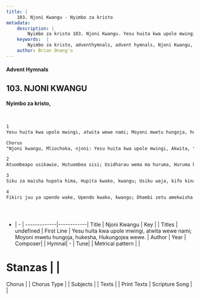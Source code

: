 ```yaml
---
title: |
    103. Njoni Kwangu - Nyimbo za kristo
metadata:
    description: |
        Nyimbo za kristo 103. Njoni Kwangu. Yesu huita kwa upole mwingi, atwita wewe nami; Moyoni mwetu hungoja, hukesha, Hukungojea wewe.   Chorus "Njoni kwangu, Mliochoka, njoni: Yesu huita kwa upole mwingi, Akwita, "uje kwangu"   
    keywords:  |
        Nyimbo za kristo, adventhymnals, advent hymnals, Njoni Kwangu, Yesu huita kwa upole mwingi, atwita wewe nami; Moyoni mwetu hungoja, hukesha, Hukungojea wewe. . 
    author: Brian Onang'o
---
```


#### Advent Hymnals
## 103. NJONI KWANGU
####  Nyimbo za kristo,

```txt


1
Yesu huita kwa upole mwingi, atwita wewe nami; Moyoni mwetu hungoja, hukesha, Hukungojea wewe. 

Chorus
"Njoni kwangu, Mliochoka, njoni: Yesu huita kwa upole mwingi, Akwita, "uje kwangu" 

2
Atuombeapo usikawie, Hutuombea sisi; Usidharau wema ma huruma, Huruma kwetu sisi. 

3
Siku za maisha hupota hima, Hupita kwako, kwangu; Usiku waja, kifo kinakuja, Huja kwako na kwangu. 

4
Fikiri juu ya upendo wake, Upendo kwako, kwangu; Dhambi zetu amekwisha samehe. Masamaha ni yetu.





```

- |   -  |
-------------|------------|
Title | Njoni Kwangu |
Key |  |
Titles | undefined |
First Line | Yesu huita kwa upole mwingi, atwita wewe nami; Moyoni mwetu hungoja, hukesha, Hukungojea wewe.  |
Author | 
Year | 
Composer| |
Hymnal|  - |
Tune|  |
Metrical pattern | |
# Stanzas |  |
Chorus |  |
Chorus Type |  |
Subjects | |
Texts |  |
Print Texts | 
Scripture Song |  |
    
